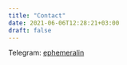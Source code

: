 ```yaml
---
title: "Contact"
date: 2021-06-06T12:28:21+03:00
draft: false
---
```


Telegram: [ephemeralin](https://t.me/ephemeralin)
